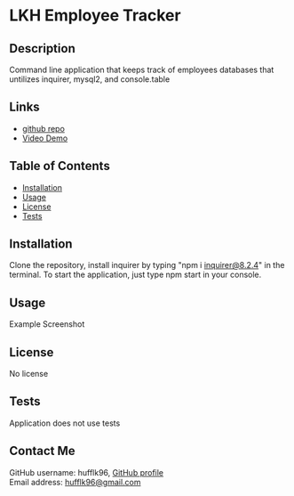 # LKH Employee Tracker

## Description
Command line application that keeps track of employees databases that untilizes inquirer, mysql2, and console.table

## Links
- [github repo](https://github.com/hufflk96/Employee.git)
- [Video Demo]()

## Table of Contents
- [Installation](#installation)  
- [Usage](#usage)  
- [License](#license)  
- [Tests](#tests)  

## Installation
Clone the repository, install inquirer by typing "npm i inquirer@8.2.4" in the terminal. To start the application, just type npm start in your console.

## Usage
Example Screenshot

## License
No license

## Tests
Application does not use tests

## Contact Me
GitHub username: hufflk96, 
[GitHub profile](https://www.github.com/hufflk96)    
Email address: hufflk96@gmail.com  
